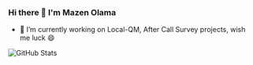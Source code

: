 ### Hi there 👋 I'm **Mazen Olama**


- 🔭 I’m currently working on Local-QM, After Call Survey projects, wish me luck 😄                        

![GitHub Stats](https://github-readme-stats.vercel.app/api?username=mazenolama&theme=radical)
                                      

<!--
- 👯 I’m looking to collaborate on ...
- 🤔 I’m looking for help with ...
- 💬 Ask me about ...
- 📫 How to reach me: ...
- 😄 Pronouns: ...
- ⚡ Fun fact: ...
-->
